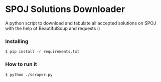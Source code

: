 # SPOJ Solutions Downloader

A python script to download and tabulate all accepted solutions on SPOJ with the help of BeautifulSoup and requests :)

### Installing

```
$ pip install -r requirements.txt
```

### How to run it

```
$ python ./scraper.py
```
